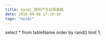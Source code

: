 ```yaml
---
title: mysql_随机产生纪录条数
date: 2016-09-08 17:10:18
tags: "mysql"
---
```

select * from tableName order by rand()  limit 1;
